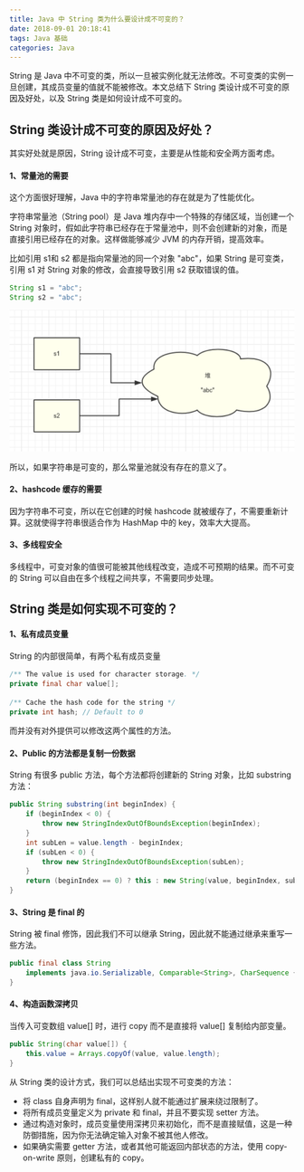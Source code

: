 ```yaml
---
title: Java 中 String 类为什么要设计成不可变的？
date: 2018-09-01 20:18:41
tags: Java 基础
categories: Java
---
```


String 是 Java 中不可变的类，所以一旦被实例化就无法修改。不可变类的实例一旦创建，其成员变量的值就不能被修改。本文总结下 String 类设计成不可变的原因及好处，以及 String 类是如何设计成不可变的。

## String 类设计成不可变的原因及好处？

其实好处就是原因，String 设计成不可变，主要是从性能和安全两方面考虑。

#### 1、常量池的需要

这个方面很好理解，Java 中的字符串常量池的存在就是为了性能优化。

字符串常量池（String pool）是 Java 堆内存中一个特殊的存储区域，当创建一个 String 对象时，假如此字符串已经存在于常量池中，则不会创建新的对象，而是直接引用已经存在的对象。这样做能够减少 JVM 的内存开销，提高效率。

比如引用 s1和 s2 都是指向常量池的同一个对象 "abc"，如果 String 是可变类，引用 s1 对 String 对象的修改，会直接导致引用 s2 获取错误的值。

```java
String s1 = "abc";
String s2 = "abc";
```

![string](why-string-is-immutable/string.png)

所以，如果字符串是可变的，那么常量池就没有存在的意义了。

#### 2、hashcode 缓存的需要

因为字符串不可变，所以在它创建的时候 hashcode 就被缓存了，不需要重新计算。这就使得字符串很适合作为 HashMap 中的 key，效率大大提高。

#### 3、多线程安全

多线程中，可变对象的值很可能被其他线程改变，造成不可预期的结果。而不可变的 String 可以自由在多个线程之间共享，不需要同步处理。

## String 类是如何实现不可变的？

#### 1、私有成员变量

String 的内部很简单，有两个私有成员变量

```java
/** The value is used for character storage. */
private final char value[];

/** Cache the hash code for the string */
private int hash; // Default to 0
```

而并没有对外提供可以修改这两个属性的方法。

#### 2、Public 的方法都是复制一份数据

String 有很多 public 方法，每个方法都将创建新的 String 对象，比如 substring 方法：

```java
public String substring(int beginIndex) {
    if (beginIndex < 0) {
        throw new StringIndexOutOfBoundsException(beginIndex);
    }
    int subLen = value.length - beginIndex;
    if (subLen < 0) {
        throw new StringIndexOutOfBoundsException(subLen);
    }
    return (beginIndex == 0) ? this : new String(value, beginIndex, subLen);
}
```

#### 3、String 是 final 的

String 被 final 修饰，因此我们不可以继承 String，因此就不能通过继承来重写一些方法。

```java
public final class String
    implements java.io.Serializable, Comparable<String>, CharSequence {
}
```

#### 4、构造函数深拷贝

当传入可变数组 value[] 时，进行 copy 而不是直接将 value[] 复制给内部变量。

```java
public String(char value[]) {
    this.value = Arrays.copyOf(value, value.length);
}
```

从 String 类的设计方式，我们可以总结出实现不可变类的方法：

- 将 class 自身声明为 final，这样别人就不能通过扩展来绕过限制了。
- 将所有成员变量定义为 private 和 final，并且不要实现 setter 方法。
- 通过构造对象时，成员变量使用深拷贝来初始化，而不是直接赋值，这是一种防御措施，因为你无法确定输入对象不被其他人修改。
- 如果确实需要 getter 方法，或者其他可能返回内部状态的方法，使用 copy-on-write 原则，创建私有的 copy。







